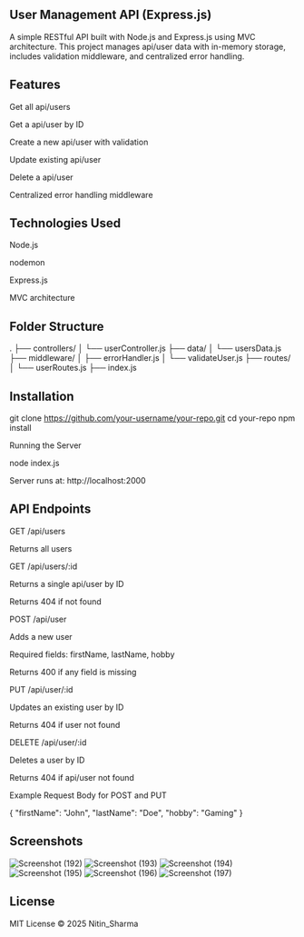 ## User Management API (Express.js)

A simple RESTful API built with Node.js and Express.js using MVC architecture. This project manages api/user data with in-memory storage, includes validation middleware, and centralized error handling.

## Features

Get all api/users

Get a api/user by ID

Create a new api/user with validation

Update existing api/user

Delete a api/user

Centralized error handling middleware

## Technologies Used

Node.js

nodemon

Express.js

MVC architecture

## Folder Structure

.
├── controllers/
│ └── userController.js
├── data/
│ └── usersData.js
├── middleware/
│ ├── errorHandler.js
│ └── validateUser.js
├── routes/
│ └── userRoutes.js
├── index.js

## Installation

git clone https://github.com/your-username/your-repo.git
cd your-repo
npm install

Running the Server

node index.js

Server runs at: http://localhost:2000

## API Endpoints

GET /api/users

Returns all users

GET /api/users/:id

Returns a single api/user by ID

Returns 404 if not found

POST /api/user

Adds a new user

Required fields: firstName, lastName, hobby

Returns 400 if any field is missing

PUT /api/user/:id

Updates an existing user by ID

Returns 404 if user not found

DELETE /api/user/:id

Deletes a user by ID

Returns 404 if api/user not found

Example Request Body for POST and PUT

{
"firstName": "John",
"lastName": "Doe",
"hobby": "Gaming"
}
## Screenshots

![Screenshot (192)](https://github.com/user-attachments/assets/7e80faa3-cd09-4e05-844e-be3f99c7560d)
![Screenshot (193)](https://github.com/user-attachments/assets/c6435923-476f-4f08-8fa6-c5689d41e8a4)
![Screenshot (194)](https://github.com/user-attachments/assets/f5c68914-72f0-4f34-9fa3-1d76d28729cc)
![Screenshot (195)](https://github.com/user-attachments/assets/6f4f886a-d757-4564-b874-bc17570d1b55)
![Screenshot (196)](https://github.com/user-attachments/assets/c11c87f6-b23b-4df9-b074-aacb5bfb9282)
![Screenshot (197)](https://github.com/user-attachments/assets/c9183219-0ae1-474a-8ec9-59bfdda9f74b)

## License

MIT License © 2025 Nitin_Sharma

